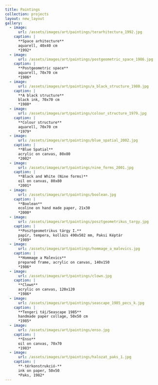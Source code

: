 ```yaml
---
title: Paintings
collection: projects
layout: new_layout
gallery:
  - image:
      url: /assets/images/art/paintings/terarhitectura_1992.jpg
    caption: |
      **Space arhitecture**
      aquarell, 40x40 cm
      *1992*
  - image:
      url: /assets/images/art/paintings/postgeometric_space_1986.jpg
    caption: |
      **Postgeometric space**
      aquarell, 70x70 cm
      *1986*
  - image:
      url: /assets/images/art/paintings/a_black_structure_1980.jpg
    caption: |
      **A black structure**
      black ink, 70x70 cm
      *1980*
  - image:
      url: /assets/images/art/paintings/colour_structure_1979.jpg
    caption: |
      **Colour structure**
      aquarell, 70x70 cm
      *1979*
  - image:
      url: /assets/images/art/paintings/blue_spatial_2002.jpg
    caption: |
      **Blue Spatial**
      acrylic on canvas, 80x80
      *2002*
  - image:
      url: /assets/images/art/paintings/nine_forms_2001.jpg
    caption: |
      **Black and White (Nine forms)**
      oil on canvas, 80x80
      *2001*
  - image:
      url: /assets/images/art/paintings/boolean.jpg
    caption: |
      **Boolean**
      ecoline on hand made paper, 21x30
      *2000*
  - image:
      url: /assets/images/art/paintings/posztgeometrikus_targy.jpg
    caption: |
      **Posztgeometrikus tárgy I.**
      papír, tempera, kollázs 490x502 mm, Paksi Képtár
      *1989*
  - image:
      url: /assets/images/art/paintings/hommage_a_malevics.jpg
    caption: |
      **Hommage a Malevics**
      prepared frame, acrylic on canvas, 140x150
      *1986*
  - image:
      url: /assets/images/art/paintings/clown.jpg
    caption: |
      **Clown**
      acrylic on canvas, 120x120
      *1986*
  - image:
      url: /assets/images/art/paintings/seascape_1985_pecs_k.jpg
    caption: |
      **Tengeri táj/Seascape 1985**
      handmade paper collage, 50x50 cm
      *1985*
  - image:
      url: /assets/images/art/paintings/enso.jpg
    caption: |
      **Enso**
      oil on canvas, 70x70
      *1983*
  - image:
      url: /assets/images/art/paintings/halozat_paks_1.jpg
    caption: |
      **-térkonstrukció-**
      ink on paper, 50x50
      *Paks, 1982*
---
```


